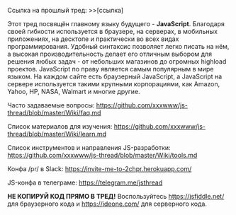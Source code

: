 Ссылка на прошлый тред: >>[ссылка]

Этот тред посвящён главному языку будущего - **JavaScript**. Благодаря своей гибкости используется в браузере, на серверах, в мобильных приложениях, на десктопе и практически во всех видах программирования. Удобный синтаксис позволяет легко писать на нём, а высокая производительность делает его отличным выбором для решения любых задач - от небольших магазинов до огромных highload проектов. JavaScript по праву является самым популярным в мире языком. На каждом сайте есть браузерный JavaScript, а JavaScript на сервере используется такими крупными корпорациями, как Amazon, Yahoo, HP, NASA, Walmart и многие другие.

Часто задаваемые вопросы:
https://github.com/xxxwww/js-thread/blob/master/Wiki/faq.md

Список материалов для изучения:
https://github.com/xxxwww/js-thread/blob/master/Wiki/learn.md

Список инструментов и направления JS-разработки:
https://github.com/xxxwww/js-thread/blob/master/Wiki/tools.md

Конфа /pr/ в Slack:
https://invite-me-to-2chpr.herokuapp.com/

JS-конфа в телеграме:
https://telegram.me/jsthread

**НЕ КОПИРУЙ КОД ПРЯМО В ТРЕД!** 
Воспользуйтесь https://jsfiddle.net/ для браузерного кода и https://ideone.com/ для серверного кода.
